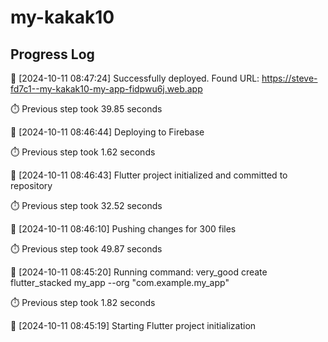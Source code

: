 # my-kakak10
## Progress Log
🔄 [2024-10-11 08:47:24] Successfully deployed. Found URL:
https://steve-fd7c1--my-kakak10-my-app-fidpwu6j.web.app

⏱️ Previous step took 39.85 seconds

🔄 [2024-10-11 08:46:44] Deploying to Firebase

⏱️ Previous step took 1.62 seconds

🔄 [2024-10-11 08:46:43] Flutter project initialized and committed to repository

⏱️ Previous step took 32.52 seconds

🔄 [2024-10-11 08:46:10] Pushing changes for 300 files

⏱️ Previous step took 49.87 seconds

🔄 [2024-10-11 08:45:20] Running command: very_good create flutter_stacked my_app --org "com.example.my_app"

⏱️ Previous step took 1.82 seconds

🔄 [2024-10-11 08:45:19] Starting Flutter project initialization
